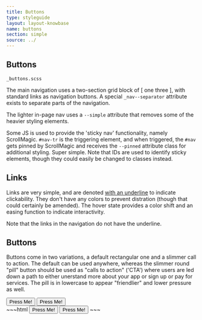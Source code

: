 ```yaml
---
title: Buttons
type: styleguide
layout: layout-knowbase
name: buttons
section: simple
source: ../
---
```



<main markdown="1">

## Buttons

`_buttons.scss`

The main navigation uses a two-section grid block of [ one three ], with standard links as navigation buttons. A special `_nav--separator` attribute exists to separate parts of the navigation.

The lighter in-page nav uses a `--simple` attribute that removes some of the heavier styling elements.


Some JS is used to provide the 'sticky nav' functionality, namely ScrollMagic.  `#nav-tr` is the triggering element, and when triggered, the `#nav` gets pinned by ScrollMagic and receives the `--pinned` attribute class for additional styling. Super simple. Note that IDs are used to identify sticky elements, though they could easily be changed to classes instead.


## Links

Links are very simple, and are denoted [with an underline](#) to indicate clickability. They don't have any colors to prevent distration (though that could certainly be amended). The hover state provides a color shift and an easing function to indicate interactivity.

Note that the links in the navigation do not have the underline.



## Buttons

Buttons come in two variations, a default rectangular one and a slimmer call to action. The default can be used anywhere, whereas the slimmer round "pill" button should be used as "calls to action" ('CTA') where users are led down a path to either unerstand more about your app or sign up or pay for services. The pill is in lowercase to appear "friendlier" and lower pressure as well.

<div class="_styleguide-example">
  <button class="_button">Press Me!</button> <button class="_button-pill _button-thin">Press Me!</button>
</div>
~~~html 
  <button class="_button">Press Me!</button> <button class="_button-pill _button-thin">Press Me!</button>
~~~



</main>